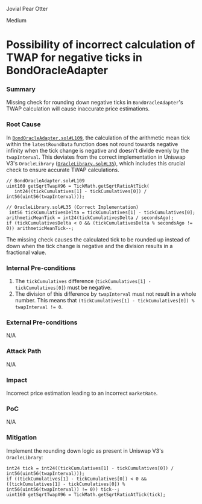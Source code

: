 Jovial Pear Otter

Medium

# Possibility of incorrect calculation of TWAP for negative ticks in BondOracleAdapter

### Summary

Missing check for rounding down negative ticks in `BondOracleAdapter`'s TWAP calculation will cause inaccurate price estimations.

### Root Cause

In [`BondOracleAdapter.sol#L109`](https://github.com/sherlock-audit/2024-12-plaza-finance/blob/main/plaza-evm/src/BondOracleAdapter.sol#L109), the calculation of the arithmetic mean tick within the `latestRoundData` function does not round towards negative infinity when the tick change is negative and doesn't divide evenly by the `twapInterval`. This deviates from the correct implementation in Uniswap V3's `OracleLibrary` ([`OracleLibrary.sol#L35`](https://github.com/Uniswap/v3-periphery/blob/697c2474757ea89fec12a4e6db16a574fe259610/contracts/libraries/OracleLibrary.sol#L35)), which includes this crucial check to ensure accurate TWAP calculations.

```solidity
// BondOracleAdapter.sol#L109
uint160 getSqrtTwapX96 = TickMath.getSqrtRatioAtTick(
   int24((tickCumulatives[1] - tickCumulatives[0]) / int56(uint56(twapInterval)));

// OracleLibrary.sol#L35 (Correct Implementation)
 int56 tickCumulativesDelta = tickCumulatives[1] - tickCumulatives[0];
arithmeticMeanTick = int24(tickCumulativesDelta / secondsAgo);
if (tickCumulativesDelta < 0 && (tickCumulativesDelta % secondsAgo != 0)) arithmeticMeanTick--;
```

The missing check causes the calculated tick to be rounded up instead of down when the tick change is negative and the division results in a fractional value.

### Internal Pre-conditions

1. The `tickCumulatives` difference (`tickCumulatives[1] - tickCumulatives[0]`) must be negative.
2. The division of this difference by `twapInterval` must not result in a whole number. This means that `(tickCumulatives[1] - tickCumulatives[0]) % twapInterval != 0`.

### External Pre-conditions

N/A

### Attack Path

N/A

### Impact

Incorrect price estimation leading to an incorrect `marketRate`.

### PoC

N/A

### Mitigation

Implement the rounding down logic as present in Uniswap V3's `OracleLibrary`:

```solidity
int24 tick = int24((tickCumulatives[1] - tickCumulatives[0]) / int56(uint56(twapInterval)));
if ((tickCumulatives[1] - tickCumulatives[0]) < 0 && ((tickCumulatives[1] - tickCumulatives[0]) % int56(uint56(twapInterval)) != 0)) tick--;
uint160 getSqrtTwapX96 = TickMath.getSqrtRatioAtTick(tick);
```